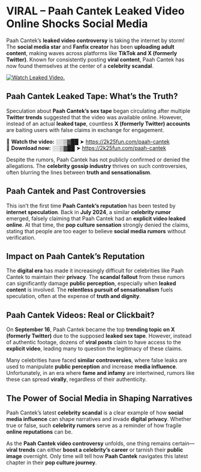 # VIRAL – Paah Cantek Leaked Video Online Shocks Social Media 

Paah Cantek’s **leaked video controversy** is taking the internet by storm! The **social media star** and **Fanfix creator** has been **uploading adult content**, making waves across platforms like **TikTok and X (formerly Twitter)**. Known for consistently posting **viral content**, Paah Cantek has now found themselves at the center of a **celebrity scandal**.  

[![Watch Leaked Video.](https://miro.medium.com/v2/resize:fit:828/format:webp/1*cilzJN44JGOrTw9NJCrNHA.gif "Watch Leaked Video")](https://2k25fun.com/paah-cantek)

## **Paah Cantek Leaked Tape: What’s the Truth?**  
Speculation about **Paah Cantek’s sex tape** began circulating after multiple **Twitter trends** suggested that the video was available online. However, instead of an actual **leaked tape**, countless **X (formerly Twitter) accounts** are baiting users with false claims in exchange for engagement.  

🔹 **Watch the video:** ░░▒▓██ ➤ https://2k25fun.com/paah-cantek  
🔹 **Download now:** ░░▒▓██ ➤ https://2k25fun.com/paah-cantek  

Despite the rumors, Paah Cantek has not publicly confirmed or denied the allegations. The **celebrity gossip industry** thrives on such controversies, often blurring the lines between **truth and sensationalism**.  

## **Paah Cantek and Past Controversies**  
This isn’t the first time **Paah Cantek’s reputation** has been tested by **internet speculation**. Back in **July 2024**, a similar **celebrity rumor** emerged, falsely claiming that Paah Cantek had an **explicit video leaked online**. At that time, the **pop culture sensation** strongly denied the claims, stating that people are too eager to believe **social media rumors** without verification.  

## **Impact on Paah Cantek’s Reputation**  
The **digital era** has made it increasingly difficult for celebrities like Paah Cantek to maintain their **privacy**. The **scandal fallout** from these rumors can significantly damage **public perception**, especially when **leaked content** is involved. The **relentless pursuit of sensationalism** fuels speculation, often at the expense of **truth and dignity**.  

## **Paah Cantek Videos: Real or Clickbait?**  
On **September 16**, Paah Cantek became the top **trending topic on X (formerly Twitter)** due to the supposed **leaked sex tape**. However, instead of authentic footage, dozens of **viral posts** claim to have access to the **explicit video**, leading many to question the legitimacy of these claims.  

Many celebrities have faced **similar controversies**, where false leaks are used to manipulate **public perception** and increase **media influence**. Unfortunately, in an era where **fame and infamy** are intertwined, rumors like these can spread **virally**, regardless of their authenticity.  

## **The Power of Social Media in Shaping Narratives**  
Paah Cantek’s latest **celebrity scandal** is a clear example of how **social media influence** can shape narratives and invade **digital privacy**. Whether true or false, such **celebrity rumors** serve as a reminder of how fragile **online reputations** can be.  

As the **Paah Cantek video controversy** unfolds, one thing remains certain—**viral trends** can either **boost a celebrity’s career** or tarnish their **public image** overnight. Only time will tell how **Paah Cantek** navigates this latest chapter in their **pop culture journey**. 